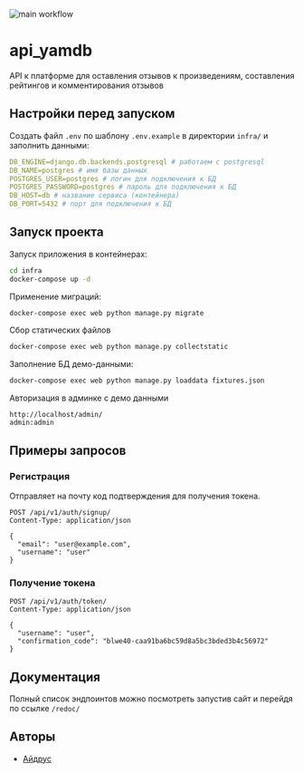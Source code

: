![main workflow](https://github.com/zamaev/yamdb_final/actions/workflows/main.yml/badge.svg)

# api_yamdb
API к платформе для оставления отзывов к произведениям, составления рейтингов и комментирования отзывов

## Настройки перед запуском
Создать файл `.env` по шаблону `.env.example` в директории `infra/` и заполнить данными:
```yaml
DB_ENGINE=django.db.backends.postgresql # работаем с postgresql
DB_NAME=postgres # имя базы данных
POSTGRES_USER=postgres # логин для подключения к БД
POSTGRES_PASSWORD=postgres # пароль для подключения к БД
DB_HOST=db # название сервиса (контейнера)
DB_PORT=5432 # порт для подключения к БД
```

## Запуск проекта
Запуск приложения в контейнерах:
```bash
cd infra
docker-compose up -d
```
Применение миграций:
```bash
docker-compose exec web python manage.py migrate
```
Сбор статических файлов
```bash
docker-compose exec web python manage.py collectstatic
```
Заполнение БД демо-данными:
```bash
docker-compose exec web python manage.py loaddata fixtures.json
```
Авторизация в админке с демо данными
```
http://localhost/admin/
admin:admin
```

## Примеры запросов
### Регистрация 
Отправляет на почту код подтверждения для получения токена.
```
POST /api/v1/auth/signup/
Content-Type: application/json

{
  "email": "user@example.com",
  "username": "user"
}
```

### Получение токена
```
POST /api/v1/auth/token/
Content-Type: application/json

{
  "username": "user",
  "confirmation_code": "blwe40-caa91ba6bc59d8a5bc3bded3b4c56972"
}
```

## Документация
Полный список эндпоинтов можно посмотреть запустив сайт и перейдя по ссылке `/redoc/`

## Авторы
- [Айдрус](https://github.com/zamaev)
